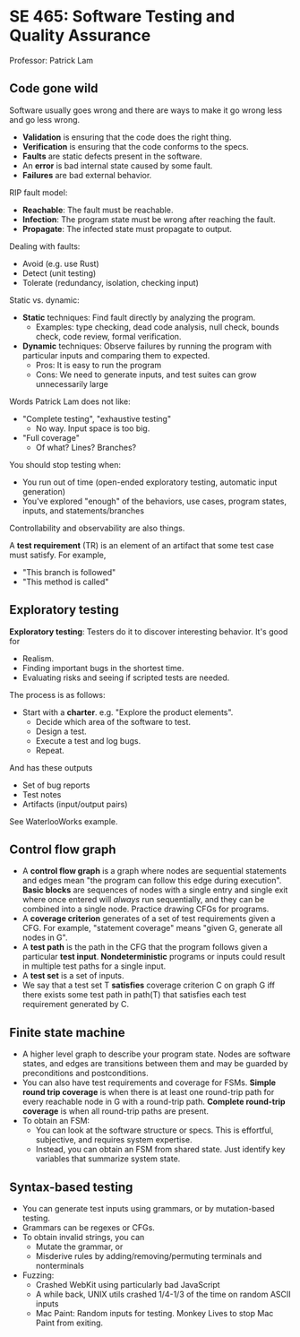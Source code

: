 # SE 465: Software Testing and Quality Assurance

Professor: Patrick Lam

## Code gone wild

Software usually goes wrong and there are ways to make it go wrong less and go less wrong.

- **Validation** is ensuring that the code does the right thing.
- **Verification** is ensuring that the code conforms to the specs.
- **Faults** are static defects present in the software.
- An **error** is bad internal state caused by some fault.
- **Failures** are bad external behavior.

RIP fault model:
- **Reachable**: The fault must be reachable.
- **Infection**: The program state must be wrong after reaching the fault.
- **Propagate**: The infected state must propagate to output.

Dealing with faults:
- Avoid (e.g. use Rust)
- Detect (unit testing)
- Tolerate (redundancy, isolation, checking input)

Static vs. dynamic:
- **Static** techniques: Find fault directly by analyzing the program.
  - Examples: type checking, dead code analysis, null check, bounds check, code review, formal verification.
- **Dynamic** techniques: Observe failures by running the program with particular inputs and comparing them to expected.
  - Pros: It is easy to run the program
  - Cons: We need to generate inputs, and test suites can grow unnecessarily large

Words Patrick Lam does not like:
  - "Complete testing", "exhaustive testing"
    - No way. Input space is too big.
  - "Full coverage"
    - Of what? Lines? Branches?

You should stop testing when:
  - You run out of time (open-ended exploratory testing, automatic input generation)
  - You've explored "enough" of the behaviors, use cases, program states, inputs, and statements/branches

Controllability and observability are also things.

A **test requirement** (TR) is an element of an artifact that some test case must satisfy. For example,

- "This branch is followed"
- "This method is called"

## Exploratory testing

**Exploratory testing**: Testers do it to discover interesting behavior. It's good for
- Realism.
- Finding important bugs in the shortest time.
- Evaluating risks and seeing if scripted tests are needed.

The process is as follows:
- Start with a **charter**. e.g. "Explore the product elements".
  - Decide which area of the software to test.
  - Design a test.
  - Execute a test and log bugs.
  - Repeat.

And has these outputs
- Set of bug reports
- Test notes
- Artifacts (input/output pairs)

See WaterlooWorks example.

## Control flow graph

- A **control flow graph** is a graph where nodes are sequential statements and edges mean "the program can follow this edge during execution". **Basic blocks** are sequences of nodes with a single entry and single exit where once entered will *always* run sequentially, and they can be combined into a single node. Practice drawing CFGs for programs.
- A **coverage criterion** generates of a set of test requirements given a CFG. For example, "statement coverage" means "given G, generate all nodes in G".
- A **test path** is the path in the CFG that the program follows given a particular **test input**. **Nondeterministic** programs or inputs could result in multiple test paths for a single input.
- A **test set** is a set of inputs.
- We say that a test set T **satisfies** coverage criterion C on graph G iff there exists some test path in path(T) that satisfies each test requirement generated by C.

## Finite state machine

- A higher level graph to describe your program state. Nodes are software states, and edges are transitions between them and may be guarded by preconditions and postconditions.
- You can also have test requirements and coverage for FSMs. **Simple round trip coverage** is when there is at least one round-trip path for every reachable node in G with a round-trip path. **Complete round-trip coverage** is when all round-trip paths are present.
- To obtain an FSM:
  - You can look at the software structure or specs. This is effortful, subjective, and requires system expertise.
  - Instead, you can obtain an FSM from shared state. Just identify key variables that summarize system state.

## Syntax-based testing

- You can generate test inputs using grammars, or by mutation-based testing.  
- Grammars can be regexes or CFGs.
- To obtain invalid strings, you can
  - Mutate the grammar, or
  - Misderive rules by adding/removing/permuting terminals and nonterminals
- Fuzzing:
  - Crashed WebKit using particularly bad JavaScript
  - A while back, UNIX utils crashed 1/4-1/3 of the time on random ASCII inputs
  - Mac Paint: Random inputs for testing. Monkey Lives to stop Mac Paint from exiting.
